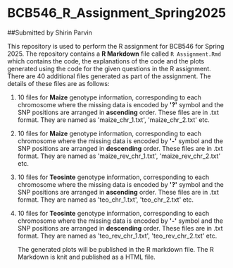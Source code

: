 # BCB546_R_Assignment_Spring2025
##Submitted by Shirin Parvin

This repository is used to perform the R assignment for BCB546 for Spring 2025. The repository contains a **R Markdown** file called `R Assignment.Rmd` which contains the code, the explanations of the code and the plots generated using the code for the given questions in the R assignment. There are 40 additional files generated as part of the assignment. The details of these files are as follows:
1. 10 files for **Maize** genotype information, corresponding to each chromosome where the missing data is encoded by **'?'** symbol and the SNP positions are arranged in **ascending** order. These files are in .txt format. They are named as 'maize_chr_1.txt', 'maize_chr_2.txt' etc.
2. 10 files for **Maize** genotype information, corresponding to each chromosome where the missing data is encoded by **'-'** symbol and the SNP positions are arranged in **descending** order. These files are in .txt format. They are named as 'maize_rev_chr_1.txt', 'maize_rev_chr_2.txt' etc.
3. 10 files for **Teosinte** genotype information, corresponding to each chromosome where the missing data is encoded by **'?'** symbol and the SNP positions are arranged in **ascending** order. These files are in .txt format. They are named as 'teo_chr_1.txt', 'teo_chr_2.txt' etc.
4. 10 files for **Teosinte** genotype information, corresponding to each chromosome where the missing data is encoded by **'-'** symbol and the SNP positions are arranged in **descending** order. These files are in .txt format. They are named as 'teo_rev_chr_1.txt', 'teo_rev_chr_2.txt' etc.

   The generated plots will be published in the R markdown file. The R Markdown is knit and published as a HTML file.

